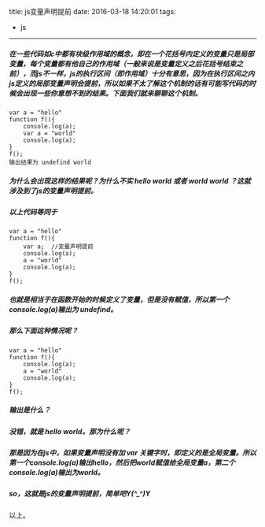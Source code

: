 title: js变量声明提前
date: 2016-03-18 14:20:01
tags:
- js
---
##### 在一些代码如c中都有块级作用域的概念，即在一个花括号内定义的变量只是局部变量，每个变量都有他自己的作用域（一般来说是变量定义之后花括号结束之前），而js不一样，js的执行区间（即作用域）十分有意思，因为在执行区间之内js定义的局部变量声明会提前，所以如果不太了解这个机制的话有可能写代码的时候会出现一些你意想不到的结果。下面我们就来聊聊这个机制。
	
	var a = "hello"
	function f(){
		console.log(a);
		var a = "world"
		console.log(a);
	}
	f();
	输出结果为 undefind world 

##### 为什么会出现这样的结果呢？为什么不实 hello world 或者 world world ？这就涉及到了js的变量声明提前。
##### 以上代码等同于

	var a = "hello"
	function f(){
	    var a;  //变量声明提前
		console.log(a);
		a = "world"
		console.log(a);
	}
	f();
##### 也就是相当于在函数开始的时候定义了变量，但是没有赋值，所以第一个console.log(a)输出为 undefind。
##### 那么下面这种情况呢？

	var a = "hello"
	function f(){
		console.log(a);
		a = "world"
		console.log(a);
	}
	f();

##### 输出是什么？

##### 没错，就是 hello world。那为什么呢？

##### 那是因为在js中，如果变量声明没有加 var 关键字时，即定义的是全局变量。所以第一个console.log(a)输出hello，然后把world赋值给全局变量a，第二个console.log(a)输出为world。

##### so，这就是js的变量声明提前，简单吧Y(^_^)Y

以上。












